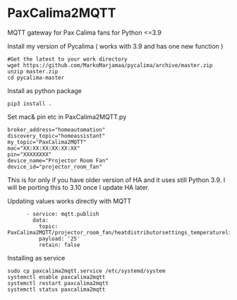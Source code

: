 # PaxCalima2MQTT
MQTT gateway for Pax Calima fans for Python <=3.9

Install my version of Pycalima ( works with 3.9 and has one new function )

```
#Get the latest to your work directory 
wget https://github.com/MarkoMarjamaa/pycalima/archive/master.zip
unzip master.zip
cd pycalima-master
```

Install as python package
```
pip3 install . 
```

Set mac& pin etc in PaxCalima2MQTT.py
```
broker_address="homeautomation"
discovery_topic="homeassistant"
my_topic="PaxCalima2MQTT"
mac="XX:XX:XX:XX:XX:XX"
pin="XXXXXXXX"
device_name="Projector Room Fan"
device_id="projector_room_fan"
```

This is for only if you have older version of HA and it uses still Python 3.9. I will be porting this to 3.10 once I update HA later. 

Updating values works directly with MQTT
```
      - service: mqtt.publish
        data:
          topic: PaxCalima2MQTT/projector_room_fan/heatdistributorsettings_temperaturelimit/set
          payload: '25'
          retain: false
```

Installing as service
```
sudo cp paxcalima2mqtt.service /etc/systemd/system
systemctl enable paxcalima2mqtt
systemctl restart paxcalima2mqtt
systemctl status paxcalima2mqtt
```
